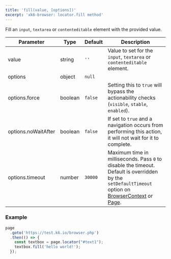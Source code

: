 ```yaml
---
title: 'fill(value, [options])'
excerpt: 'xk6-browser: locator.fill method'
---
```


Fill an `input`, `textarea` or `contenteditable` element with the provided value.

<TableWithNestedRows>

| Parameter           | Type    | Default | Description                                                                                                                                                                                                                           |
|---------------------|---------|---------|---------------------------------------------------------------------------------------------------------------------------------------------------------------------------------------------------------------------------------------|
| value               | string  | `''`    | Value to set for the `input`, `textarea` or `contenteditable` element.                                                                                                                                                                |
| options             | object  | `null`  |                                                                                                                                                                                                                      |
| options.force       | boolean | `false` | Setting this to `true` will bypass the actionability checks (`visible`, `stable`, `enabled`).                                                                                                                                         |
| options.noWaitAfter | boolean | `false` | If set to `true` and a navigation occurs from performing this action, it will not wait for it to complete.                                                                                                                            |
| options.timeout     | number  | `30000` | Maximum time in milliseconds. Pass `0` to disable the timeout. Default is overridden by the `setDefaultTimeout` option on [BrowserContext](/javascript-api/xk6-browser/api/browsercontext/) or [Page](/javascript-api/xk6-browser/api/page/). |

</TableWithNestedRows>

### Example

<CodeGroup labels={[]}>

<!-- eslint-skip -->

```javascript
page
  .goto('https://test.k6.io/browser.php')
  .then(() => {
    const textbox = page.locator("#text1");
    textbox.fill('hello world!');
  });
```

</CodeGroup>
